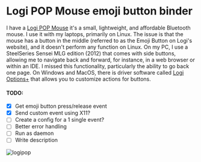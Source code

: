 # Logi POP Mouse emoji button binder

I have a [Logi POP Mouse](https://www.logitech.com/en-us/products/mice/pop-wireless-mouse.html) it's a small, lightweight, and affordable Bluetooth mouse. I use it with my laptops, primarily on Linux.
The issue is that the mouse has a button in the middle (referred to as the Emoji Button on Logi's website), and it doesn't perform any function on Linux.
On my PC, I use a SteelSeries Sensei MLG edition (2012) that comes with side buttons, allowing me to navigate back and forward, for instance, in a web browser or within an IDE.
I missed this functionality, particularly the ability to go back one page. On Windows and MacOS, there is driver software called [Logi Options+](https://www.logitech.com/en-us/software/logi-options-plus.html) that allows you to customize actions for buttons.  


#### TODO:
- [x] Get emoji button press/release event
- [x] Send custom event using X11?
- [ ] Create a config for a 1 single event?
- [ ] Better error handling
- [ ] Run as daemon
- [ ] Write description

![logipop](https://user-images.githubusercontent.com/3686065/218236952-cdd223ae-36d6-4ee4-882e-bb7002ad5e28.png)
